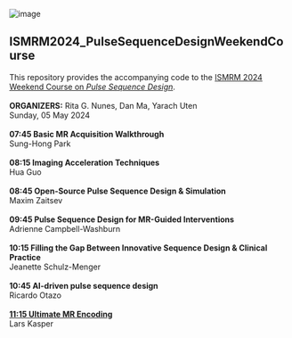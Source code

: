 ![image](https://github.com/PulseSequenceDesign24/ISMRM2024_PulseSequenceDesignWeekendCourse/assets/166624278/19ab0652-53d5-4013-89ef-11e9820858ef)
## ISMRM2024_PulseSequenceDesignWeekendCourse
This repository provides the accompanying code to the [ISMRM 2024 Weekend Course on *Pulse Sequence Design*](https://www.ismrm.org/24/24program.htm#Sunday).\
\
**ORGANIZERS:** Rita G. Nunes, Dan Ma, Yarach Uten\
Sunday, 05 May 2024\
\
**07:45 Basic MR Acquisition Walkthrough**\
Sung-Hong Park\
\
**08:15	 	Imaging Acceleration Techniques**\
Hua Guo\
\
**08:45	 	Open-Source Pulse Sequence Design & Simulation**\
Maxim Zaitsev\
\
**09:45	 	Pulse Sequence Design for MR-Guided Interventions**\
Adrienne Campbell-Washburn\
\
**10:15	 	Filling the Gap Between Innovative Sequence Design & Clinical Practice**\
Jeanette Schulz-Menger\
\
**10:45	 	AI-driven pulse sequence design**\
Ricardo Otazo\
\
[**11:15	 	Ultimate MR Encoding**](UltimateMREncoding/README.md)\
Lars Kasper
